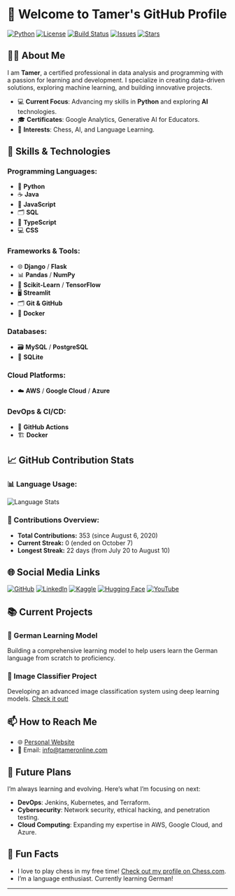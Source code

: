 # 👋 Welcome to Tamer's GitHub Profile

[![Python](https://img.shields.io/badge/python-3.8%2B-blue)](https://www.python.org/)
[![License](https://img.shields.io/badge/license-MIT-blue)](https://opensource.org/licenses/MIT)
[![Build Status](https://img.shields.io/badge/build-passing-brightgreen)](https://github.com/TamerOnLine/TamerOnLine/actions)
[![Issues](https://img.shields.io/github/issues/TamerOnLine/TamerOnLine)](https://github.com/TamerOnLine/TamerOnLine/issues)
[![Stars](https://img.shields.io/github/stars/TamerOnLine/TamerOnLine?style=social)](https://github.com/TamerOnLine/TamerOnLine/stargazers)

## 👨‍💻 About Me

I am **Tamer**, a certified professional in data analysis and programming with a passion for learning and development. I specialize in creating data-driven solutions, exploring machine learning, and building innovative projects.

- 💻 **Current Focus**: Advancing my skills in **Python** and exploring **AI** technologies.
- 🎓 **Certificates**: Google Analytics, Generative AI for Educators.
- 🌟 **Interests**: Chess, AI, and Language Learning.

## 💼 Skills & Technologies

### Programming Languages:
- 🐍 **Python**
- ☕ **Java**
- 📜 **JavaScript**
- 🗂️ **SQL**
- 📑 **TypeScript**
- 💻 **CSS**

### Frameworks & Tools:
- 🌐 **Django** / **Flask**
- 📊 **Pandas** / **NumPy**
- 🧠 **Scikit-Learn** / **TensorFlow**
- 🖥️ **Streamlit**
- 🗂️ **Git & GitHub**
- 🐳 **Docker**

### Databases:
- 🗃️ **MySQL** / **PostgreSQL**
- 🔎 **SQLite**

### Cloud Platforms:
- ☁️ **AWS** / **Google Cloud** / **Azure**

### DevOps & CI/CD:
- 🔧 **GitHub Actions**
- 🏗️ **Docker**

## 📈 GitHub Contribution Stats

### 📊 Language Usage:
![Language Stats](https://github-readme-stats.vercel.app/api/top-langs/?username=TamerOnLine&layout=compact&theme=radical)

### 📅 Contributions Overview:
- **Total Contributions:** 353 (since August 6, 2020)
- **Current Streak:** 0 (ended on October 7)
- **Longest Streak:** 22 days (from July 20 to August 10)

## 🌐 Social Media Links

[![GitHub](https://img.shields.io/badge/-GitHub-black?style=flat&logo=github&logoColor=white)](https://github.com/TamerOnLine)
[![LinkedIn](https://img.shields.io/badge/-LinkedIn-blue?style=flat&logo=linkedin&logoColor=white)](https://www.linkedin.com/in/tameronline/)
[![Kaggle](https://img.shields.io/badge/-Kaggle-20BEFF?style=flat&logo=kaggle&logoColor=white)](https://www.kaggle.com/tameronline)
[![Hugging Face](https://img.shields.io/badge/-Hugging%20Face-yellow?style=flat&logo=huggingface&logoColor=black)](https://huggingface.co/TamerOnLine)
[![YouTube](https://img.shields.io/badge/-YouTube-red?style=flat&logo=youtube&logoColor=white)](https://www.youtube.com/@mystrotamer)

## 📚 Current Projects

### 🔭 German Learning Model
Building a comprehensive learning model to help users learn the German language from scratch to proficiency.

### 🤖 Image Classifier Project
Developing an advanced image classification system using deep learning models. [Check it out!](https://github.com/TamerOnLine/img-classifier/tree/main)

## 📫 How to Reach Me

- 🌐 [Personal Website](https://www.mystrotamer.com)
- 📧 Email: [info@tameronline.com](mailto:info@tameronline.com)

## 🚀 Future Plans

I’m always learning and evolving. Here’s what I’m focusing on next:

- **DevOps**: Jenkins, Kubernetes, and Terraform.
- **Cybersecurity**: Network security, ethical hacking, and penetration testing.
- **Cloud Computing**: Expanding my expertise in AWS, Google Cloud, and Azure.

## 🎯 Fun Facts
- I love to play chess in my free time! [Check out my profile on Chess.com](https://www.chess.com/member/tameronline).
- I’m a language enthusiast. Currently learning German!

---


